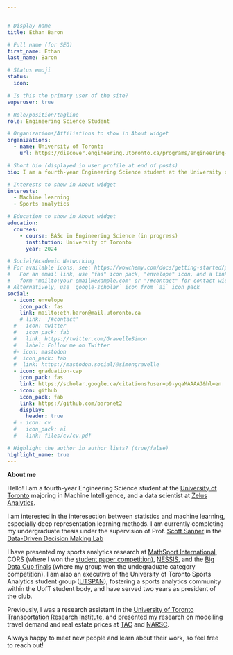 ```yaml
---


# Display name
title: Ethan Baron

# Full name (for SEO)
first_name: Ethan
last_name: Baron

# Status emoji
status:
  icon:

# Is this the primary user of the site?
superuser: true

# Role/position/tagline
role: Engineering Science Student

# Organizations/Affiliations to show in About widget
organizations:
  - name: University of Toronto
    url: https://discover.engineering.utoronto.ca/programs/engineering-programs/engineering-science/

# Short bio (displayed in user profile at end of posts)
bio: I am a fourth-year Engineering Science student at the University of Toronto.

# Interests to show in About widget
interests:
  - Machine learning
  - Sports analytics

# Education to show in About widget
education:
  courses:
    - course: BASc in Engineering Science (in progress)
      institution: University of Toronto
      year: 2024

# Social/Academic Networking
# For available icons, see: https://wowchemy.com/docs/getting-started/page-builder/#icons
#   For an email link, use "fas" icon pack, "envelope" icon, and a link in the
#   form "mailto:your-email@example.com" or "/#contact" for contact widget.
# Alternatively, use `google-scholar` icon from `ai` icon pack
social:
  - icon: envelope
    icon_pack: fas
    link: mailto:eth.baron@mail.utoronto.ca
    # link: '/#contact'
  # - icon: twitter
  #   icon_pack: fab
  #   link: https://twitter.com/GravelleSimon
  #   label: Follow me on Twitter
  #- icon: mastodon
  #  icon_pack: fab
  #  link: https://mastodon.social/@simongravelle
  - icon: graduation-cap
    icon_pack: fas
    link: https://scholar.google.ca/citations?user=p9-yqaMAAAAJ&hl=en
  - icon: github
    icon_pack: fab
    link: https://github.com/baronet2
    display:
      header: true
  # - icon: cv
  #   icon_pack: ai
  #   link: files/cv/cv.pdf

# Highlight the author in author lists? (true/false)
highlight_name: true
---
```


**About me**

Hello! I am a fourth-year Engineering Science student at the [University of Toronto](https://discover.engineering.utoronto.ca/programs/engineering-programs/) majoring in Machine Intelligence, and a data scientist at [Zelus Analytics](https://zelusanalytics.com/).

I am interested in the interesection between statistics and machine learning, especially deep representation learning methods. I am currently completing my undergraduate thesis under the supervision of Prof. [Scott Sanner](https://d3m.mie.utoronto.ca/members/ssanner/) in the [Data-Driven Decision Making Lab](https://d3m.mie.utoronto.ca/)

I have presented my sports analytics research at [MathSport International](http://www.mathsportinternational.com/index.html), CORS (where I won the [student paper competition](https://www.cors.ca/?q=content/student-paper-competition#3)), [NESSIS](https://www.nessis.org/nessis21.html), and the [Big Data Cup finals](https://www.youtube.com/watch?v=QcfcsO8A3k0) (where my group won the undegraduate category competition). I am also an executive of the University of Toronto Sports Analytics student group ([UTSPAN](https://sportsanalytics.sa.utoronto.ca/)), fostering a sports analytics community within the UofT student body, and have served two years as president of the club.

Previously, I was a research assistant in the [University of Toronto Transportation Research Institute](https://uttri.utoronto.ca/), and presented my research on modelling travel demand and real estate prices at [TAC](https://www.tac-atc.ca/en/conference) and [NARSC](https://www.narsc.org/newsite/conference/).

Always happy to meet new people and learn about their work, so feel free to reach out!

